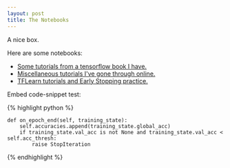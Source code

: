```yaml
---
layout: post
title: The Notebooks
---
```



<div class="message">
    A nice box.
</div>

Here are some notebooks:

* [Some tutorials from a tensorflow book I have.]({{site.baseurl}}/assets/TFTextbook.html)
* [Miscellaneous tutorials I've gone through online.]({{site.baseurl}}/assets/TensorflowExamples.html)
* [TFLearn tutorials and Early Stopping practice.]({{site.baseurl}}/assets/TFlearnOnly.html)


Embed code-snippet test:

{% highlight python %}

    def on_epoch_end(self, training_state):
        self.accuracies.append(training_state.global_acc)
        if training_state.val_acc is not None and training_state.val_acc < self.acc_thresh:
            raise StopIteration
     
{% endhighlight %}
